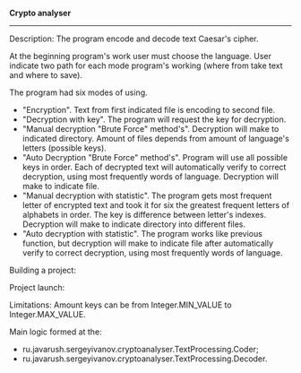 **Crypto analyser**
____
Description: The program encode and decode text Caesar's 
cipher. 

At the beginning program's work user must 
choose the language. User indicate two path for each mode 
program's working (where from take text and where to save).

The program had six modes of using. 
- "Encryption". Text from first indicated file is encoding
to second file. 
- "Decryption with key". The program will request the key
for decryption.
- "Manual decryption "Brute Force" method's". Decryption will 
make to indicated directory. Amount of files depends from 
amount of language's letters (possible keys).
- "Auto Decryption "Brute Force" method's". Program will 
use all possible keys in order. Each of decrypted text will
automatically verify to correct decryption, using most 
frequently words of language. Decryption will make to 
indicate file.
- "Manual decryption with statistic". The program gets most
frequent letter of encrypted text and took it for six the 
greatest frequent letters of alphabets in order. The key is 
difference between letter's indexes. Decryption will 
make to indicate directory into different files.
- "Auto decryption with statistic". The program works like 
previous function, but decryption will make to indicate file 
after automatically verify to correct decryption, using most 
frequently words of language.

Building a project:


Project launch:


Limitations:
Amount keys can be from Integer.MIN_VALUE to Integer.MAX_VALUE.

Main logic formed at the: 
- ru.javarush.sergeyivanov.cryptoanalyser.TextProcessing.Coder;
- ru.javarush.sergeyivanov.cryptoanalyser.TextProcessing.Decoder.

